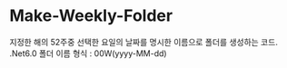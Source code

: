 # Make-Weekly-Folder
지정한 해의 52주중 선택한 요일의 날짜를 명시한 이름으로 폴더를 생성하는 코드. .Net6.0
폴더 이름 형식 : 00W(yyyy-MM-dd)
